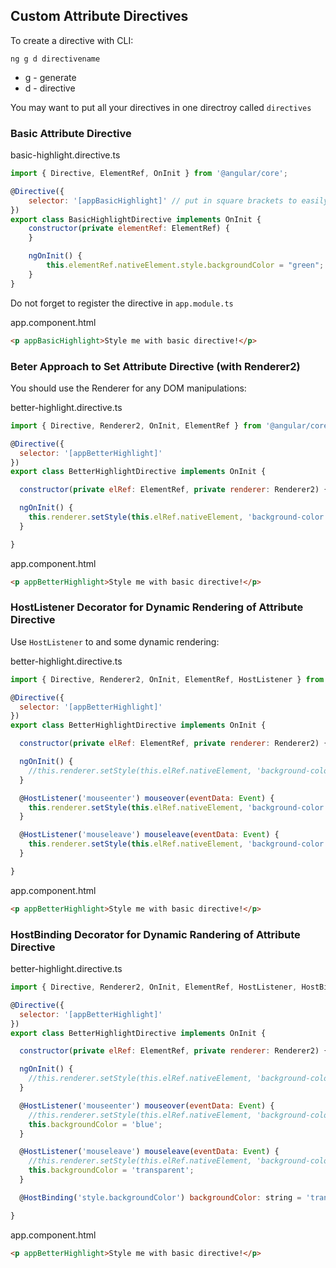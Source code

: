 ## Custom Attribute Directives

To create a directive with CLI:
```
ng g d directivename
```
- g - generate
- d - directive

You may want to put all your directives in one directroy called `directives`

### Basic Attribute Directive
basic-highlight.directive.ts
```javascript
import { Directive, ElementRef, OnInit } from '@angular/core';

@Directive({
    selector: '[appBasicHighlight]' // put in square brackets to easily use it in the template
})
export class BasicHighlightDirective implements OnInit {
    constructor(private elementRef: ElementRef) {      
    }

    ngOnInit() {
        this.elementRef.nativeElement.style.backgroundColor = "green";
    }
}
```
Do not forget to register the directive in `app.module.ts`

app.component.html
```html
<p appBasicHighlight>Style me with basic directive!</p>
```

### Beter Approach to Set Attribute Directive (with Renderer2)
You should use the Renderer for any DOM manipulations:

better-highlight.directive.ts
```javascript
import { Directive, Renderer2, OnInit, ElementRef } from '@angular/core';

@Directive({
  selector: '[appBetterHighlight]'
})
export class BetterHighlightDirective implements OnInit {

  constructor(private elRef: ElementRef, private renderer: Renderer2) { }

  ngOnInit() {
    this.renderer.setStyle(this.elRef.nativeElement, 'background-color', 'blue');
  }

}
```
app.component.html
```html
<p appBetterHighlight>Style me with basic directive!</p>
```
### HostListener Decorator for Dynamic Rendering of Attribute Directive
Use `HostListener` to and some dynamic rendering:

better-highlight.directive.ts
```javascript
import { Directive, Renderer2, OnInit, ElementRef, HostListener } from '@angular/core';

@Directive({
  selector: '[appBetterHighlight]'
})
export class BetterHighlightDirective implements OnInit {

  constructor(private elRef: ElementRef, private renderer: Renderer2) { }

  ngOnInit() {
    //this.renderer.setStyle(this.elRef.nativeElement, 'background-color', 'blue');
  }

  @HostListener('mouseenter') mouseover(eventData: Event) {
    this.renderer.setStyle(this.elRef.nativeElement, 'background-color', 'blue');
  }

  @HostListener('mouseleave') mouseleave(eventData: Event) {
    this.renderer.setStyle(this.elRef.nativeElement, 'background-color', 'transparent');
  }

}
```
app.component.html
```html
<p appBetterHighlight>Style me with basic directive!</p>
```
### HostBinding Decorator for Dynamic Randering of Attribute Directive
better-highlight.directive.ts
```javascript
import { Directive, Renderer2, OnInit, ElementRef, HostListener, HostBinding } from '@angular/core';

@Directive({
  selector: '[appBetterHighlight]'
})
export class BetterHighlightDirective implements OnInit {

  constructor(private elRef: ElementRef, private renderer: Renderer2) { }

  ngOnInit() {
    //this.renderer.setStyle(this.elRef.nativeElement, 'background-color', 'blue');
  }

  @HostListener('mouseenter') mouseover(eventData: Event) {
    //this.renderer.setStyle(this.elRef.nativeElement, 'background-color', 'blue');
    this.backgroundColor = 'blue';
  }

  @HostListener('mouseleave') mouseleave(eventData: Event) {
    //this.renderer.setStyle(this.elRef.nativeElement, 'background-color', 'transparent');
    this.backgroundColor = 'transparent';
  }

  @HostBinding('style.backgroundColor') backgroundColor: string = 'transparent';

}
```
app.component.html
```html
<p appBetterHighlight>Style me with basic directive!</p>
```
